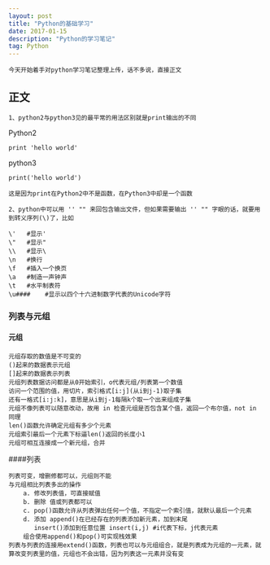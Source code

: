 ```yaml
---
layout: post
title: "Python的基础学习"
date: 2017-01-15 
description: "Python的学习笔记"
tag: Python 
---   
```

	
	今天开始着手对python学习笔记整理上传，话不多说，直接正文

## 正文
	1、python2与python3见的最平常的用法区别就是print输出的不同

Python2

```
print 'hello world'
```

python3

```
print('hello world')
```

	这是因为print在Python2中不是函数，在Python3中却是一个函数

	2、python中可以用 '' "" 来回包含输出文件，但如果需要输出 '' "" 字眼的话，就要用到转义序列(\)了，比如

```
\'   #显示'
\"   #显示"
\\   #显示\
\n   #换行
\f   #插入一个换页
\a   #制造一声钟声
\t   #水平制表符
\u####    #显示以四个十六进制数字代表的Unicode字符
```

### 列表与元组

#### 元组

    元组存取的数值是不可变的
    ()起来的数据表示元组
    []起来的数据表示列表
    元组列表数据访问都是从0开始索引，o代表元组/列表第一个数值
    访问一个范围的值，用切片，索引格式[i:j](从i到j-1)取子集
    还有一格式[i:j:k]，意思是从i到j-1每隔k个取一个出来组成子集
    元组不像列表可以随意改动，故用 in 检查元组是否包含某个值，返回一个布尔值，not in 同理
    len()函数允许确定元组有多少个元素
    元组索引最后一个元素下标逼len()返回的长度小1
    元组可相互连接成一个新元组，合并

####列表

    列表可变，增删修都可以，元组则不能
    与元组相比列表多出的操作
        a. 修改列表值，可直接赋值
        b. 删除 值或列表都可以
        c. pop()函数允许从列表弹出任何一个值，不指定一个索引值，就默认最后一个元素
        d. 添加 append()在已经存在的列表添加新元素，加到末尾
           insert()添加到任意位置 insert(i,j) #i代表下标，j代表元素
        组合使用append()和pop()可实现栈效果
    列表与列表的连接用extend()函数，列表也可以与元组组合，就是列表成为元组的一元素，就算改变列表里的值，元组也不会出错，因为列表这一元素并没有变


